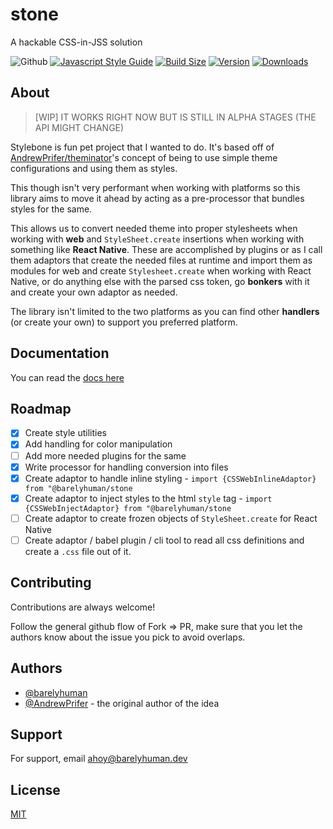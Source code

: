 # stone

A hackable CSS-in-JSS solution

![Github](https://img.shields.io/github/license/barelyhuman/stone?logoColor=000&colorA=000000&colorB=000000)
[![Javascript Style Guide](https://img.shields.io/badge/code_style-standard-brightgreen.svg?colorA=000000&colorB=000000)](https://standardjs.com)
[![Build Size](https://img.shields.io/bundlephobia/minzip/@barelyhuman/stone?colorA=000000&colorB=000000)](https://bundlephobia.com/result?p=@barelyhuman/stone)
[![Version](https://img.shields.io/npm/v/@barelyhuman/stone?style=flat&colorA=000000&colorB=000000)](https://www.npmjs.com/package/@barelyhuman/stone)
[![Downloads](https://img.shields.io/npm/dt/@barelyhuman/stone.svg?style=flat&colorA=000000&colorB=000000)](https://www.npmjs.com/package/@barelyhuman/stone)

## About

> [WIP] IT WORKS RIGHT NOW BUT IS STILL IN ALPHA STAGES (THE API MIGHT CHANGE)

Stylebone is fun pet project that I wanted to do.
It's based off of [AndrewPrifer/theminator](https://github.com/AndrewPrifer/theminator)'s concept of being to use simple theme configurations and using them as styles.

This though isn't very performant when working with platforms so this library aims to move it ahead by acting as a pre-processor that bundles styles for the same.

This allows us to convert needed theme into proper stylesheets when working with **web** and `StyleSheet.create` insertions when working with something like **React Native**. These are accomplished by plugins or as I call them adaptors that create the needed files at runtime and import them as modules for web and create `Stylesheet.create` when working with React Native, or do anything else with the parsed css token, go **bonkers** with it and create your own adaptor as needed.

The library isn't limited to the two platforms as you can find other **handlers** (or create your own) to support you preferred platform.

## Documentation

You can read the [docs here](https://stone.reaper.im/)

## Roadmap

- [x] Create style utilities
- [x] Add handling for color manipulation
- [ ] Add more needed plugins for the same
- [x] Write processor for handling conversion into files
- [x] Create adaptor to handle inline styling - `import {CSSWebInlineAdaptor} from "@barelyhuman/stone`
- [x] Create adaptor to inject styles to the html `style` tag - `import {CSSWebInjectAdaptor} from "@barelyhuman/stone`
- [ ] Create adaptor to create frozen objects of `StyleSheet.create` for React Native
- [ ] Create adaptor / babel plugin / cli tool to read all css definitions and create a `.css` file out of it.

## Contributing

Contributions are always welcome!

Follow the general github flow of Fork => PR, make sure that you let the authors know about the issue you pick to avoid overlaps.

## Authors

- [@barelyhuman](https://www.github.com/barelyhuman)
- [@AndrewPrifer](https://github.com/AndrewPrifer) - the original author of the idea

## Support

For support, email ahoy@barelyhuman.dev

## License

[MIT](https://choosealicense.com/licenses/mit/)
